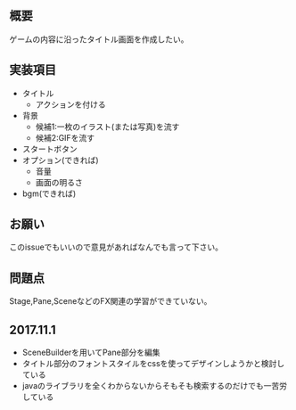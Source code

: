 ## 概要

ゲームの内容に沿ったタイトル画面を作成したい。

## 実装項目

- タイトル
  - アクションを付ける
- 背景
  - 候補1:一枚のイラスト(または写真)を流す
  - 候補2:GIFを流す
- スタートボタン
- オプション(できれば)
  - 音量
  - 画面の明るさ
- bgm(できれば)

## お願い

このissueでもいいので意見があればなんでも言って下さい。

## 問題点

Stage,Pane,SceneなどのFX関連の学習ができていない。

## 2017.11.1

- SceneBuilderを用いてPane部分を編集
- タイトル部分のフォントスタイルをcssを使ってデザインしようかと検討している
- javaのライブラリを全くわからないからそもそも検索するのだけでも一苦労している
